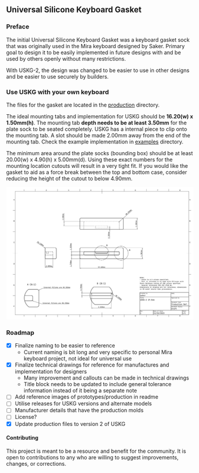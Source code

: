 ## Universal Silicone Keyboard Gasket

### Preface
The initial Universal Silicone Keyboard Gasket was a keyboard gasket sock that was originally used in the Mira keyboard designed by Saker. Primary goal to design it to be easily implemented in future designs with and be used by others openly without many restrictions. 

With USKG-2, the design was changed to be easier to use in other designs and be easier to use securely by builders.

### Use USKG with your own keyboard
The files for the gasket are located in the [production](./production/) directory.

The ideal mounting tabs and implementation for USKG should be **16.20(w) x 1.50mm(h)**. The mounting tab **depth needs to be at least 3.50mm** for the plate sock to be seated completely. USKG has a internal piece to clip onto the mounting tab. A slot should be made 2.00mm away from the end of the mounting tab. Check the example implementation in [examples](./examples/) directory.

The minimum area around the plate socks (bounding box) should be at least 20.00(w) x 4.90(h) x 5.00mm(d). Using these exact numbers for the mounting location cutouts will result in a very tight fit. If you would like the gasket to aid as a force break between the top and bottom case, consider reducing the height of the cutout to below 4.90mm.

![SAKER USKG 2 GASKET SOCK REFERENCE 01](./misc/USKG-2_19_5mm_technical_drawing.png)

### Roadmap
* [X] Finalize naming to be easier to reference
    - Current naming is bit long and very specific to personal Mira keyboard project, not ideal for universal use
* [X] Finalize technical drawings for reference for manufactures and implementation for designers
    - Many improvement and callouts can be made in technical drawings
    - Title block needs to be updated to include general tolerance information instead of it being a separate note
* [ ] Add reference images of prototypes/production in readme
* [ ] Utilise releases for USKG versions and alternate models
* [ ] Manufacturer details that have the production molds
* [ ] License?
* [X] Update production files to version 2 of USKG

#### Contributing
This project is meant to be a resource and benefit for the community. It is open to contributions to any who are willing to suggest improvements, changes, or corrections.